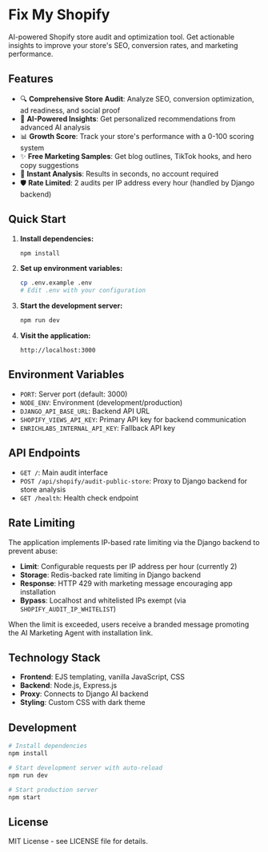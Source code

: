 # Fix My Shopify

AI-powered Shopify store audit and optimization tool. Get actionable insights to improve your store's SEO, conversion rates, and marketing performance.

## Features

- 🔍 **Comprehensive Store Audit**: Analyze SEO, conversion optimization, ad readiness, and social proof
- 🤖 **AI-Powered Insights**: Get personalized recommendations from advanced AI analysis
- 📊 **Growth Score**: Track your store's performance with a 0-100 scoring system
- ✨ **Free Marketing Samples**: Get blog outlines, TikTok hooks, and hero copy suggestions
- 🚀 **Instant Analysis**: Results in seconds, no account required
- 🛡️ **Rate Limited**: 2 audits per IP address every hour (handled by Django backend)

## Quick Start

1. **Install dependencies:**
   ```bash
   npm install
   ```

2. **Set up environment variables:**
   ```bash
   cp .env.example .env
   # Edit .env with your configuration
   ```

3. **Start the development server:**
   ```bash
   npm run dev
   ```

4. **Visit the application:**
   ```
   http://localhost:3000
   ```

## Environment Variables

- `PORT`: Server port (default: 3000)
- `NODE_ENV`: Environment (development/production)
- `DJANGO_API_BASE_URL`: Backend API URL
- `SHOPIFY_VIEWS_API_KEY`: Primary API key for backend communication
- `ENRICHLABS_INTERNAL_API_KEY`: Fallback API key

## API Endpoints

- `GET /`: Main audit interface
- `POST /api/shopify/audit-public-store`: Proxy to Django backend for store analysis
- `GET /health`: Health check endpoint

## Rate Limiting

The application implements IP-based rate limiting via the Django backend to prevent abuse:

- **Limit**: Configurable requests per IP address per hour (currently 2)
- **Storage**: Redis-backed rate limiting in Django backend
- **Response**: HTTP 429 with marketing message encouraging app installation
- **Bypass**: Localhost and whitelisted IPs exempt (via `SHOPIFY_AUDIT_IP_WHITELIST`)

When the limit is exceeded, users receive a branded message promoting the AI Marketing Agent with installation link.

## Technology Stack

- **Frontend**: EJS templating, vanilla JavaScript, CSS
- **Backend**: Node.js, Express.js
- **Proxy**: Connects to Django AI backend
- **Styling**: Custom CSS with dark theme

## Development

```bash
# Install dependencies
npm install

# Start development server with auto-reload
npm run dev

# Start production server
npm start
```

## License

MIT License - see LICENSE file for details.
